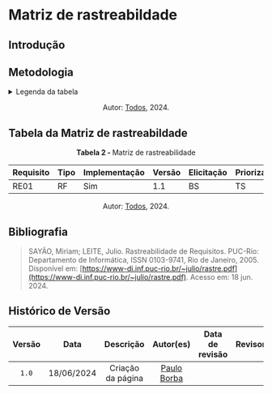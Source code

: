 # Matriz de rastreabildade

## Introdução

## Metodologia


<details>
  <summary>Legenda da tabela</summary>
  <ul>
    <li><strong>Requisito</strong>: Código único para cada requisito, usado para identificação e referência rápida, onde RE significa Requisito Elicitado.</li>
    <li><strong>Tipo</strong>: Qual o tipo de requisito, onde RF significa Requisito Funcional e RNF significa Requisito Não Funcional.</li>
    <li><strong>Implementação</strong>: Estado atual da implementação do requisito, indicando se já foi implementado.</li>
    <li><strong>Versão</strong>: Referente ao versionamento do requisito.</li>
    <li><strong>Elicitação</strong>: Código para indicar as técnicas utilizadas para a elicitação do requisito referente, podendo ser:
      <ul>
        <li>BS: Brainstorming</li>
        <li>IT: Introspecção</li>
        <li>ENT: Entrevista</li>
        <li>QT: Questionário</li>
        <li>ST: Storytelling</li>
      </ul>
    </li>
    <li><strong>Priorização</strong>: Código para indicar as técnicas utilizadas para priorizar o requisito referente, podendo ser:
      <ul>
        <li>TLS: Three-level scale</li>
        <li>CDS: $100</li>
        <li>FTF: First Things First</li>
      </ul>
    </li>
    <li><strong>Modelagem</strong>: Código para indicar as técnicas de modelagem utilizadas no projeto, podendo ser:
      <ul>
        <li>ES: Especificação suplementar</li>
        <li>CS: Casos de Uso</li>
        <li>CE: Cenários</li>
        <li>LE: Léxicos</li>
        <li>BC: Backlog</li>
        <li>HU: Histórias de Usuário</li>
        <li>NF: NFR Framework</li>
      </ul>
    </li>
    <li><strong>Elos</strong>:</li>
  </ul>
</details>

<p align="center">Autor: <a href="https://github.com/Requisitos-de-Software/2024.1-Meu-INSS">Todos</a></a>, 2024.</p>

## Tabela da Matriz de rastreabildade

<p align="center" > <strong> Tabela 2 - </Strong> Matriz de rastreabilidade</font> <gitbr></p>

| Requisito | Tipo  | Implementação | Versão | Elicitação |Priorizaçaõ | Modelagem | Elos |
|---------------|------|--------|---------------|---------------|---------------|---------------|---------------|
| RE01          | RF   | Sim | 1.1 | BS | TS | ES | EL01 |


<p align="center">Autor: <a href="https://github.com/Requisitos-de-Software/2024.1-Meu-INSS">Todos</a></a>, 2024.</p>

## Bibliografia
> </a> SAYÃO, Miriam; LEITE, Julio. Rastreabilidade de Requisitos. PUC-Rio: Departamento de Informática, ISSN 0103-9741, Rio de Janeiro, 2005. Disponível em: [https://www-di.inf.puc-rio.br/~julio/rastre.pdf](https://www-di.inf.puc-rio.br/~julio/rastre.pdf). Acesso em: 18 jun. 2024.

## Histórico de Versão
| Versão | Data | Descrição | Autor(es) | Data de revisão | Revisor(es) |
| :-: | :-: | :-: | :-: | :-: | :-: |
| `1.0` | 18/06/2024  | Criação da página | [Paulo Borba](https://github.com/paulohborba) | | | 